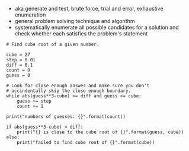 * aka generate and test, brute force, trial and error, exhaustive enumeration
* general problem solving technique and algorithm
* systematically enumerate all possible candidates for a solution and check whether each satisfies the problem's statement

```
# Find cube root of a given number.

cube = 27
step = 0.01
diff = 0.1
count = 0
guess = 0

# Look for close enough answer and make sure you don't
# accindentally skip the close enough boundary.
while abs(guess**3-cube) >= diff and guess <= cube:
    guess += step
    count += 1

print("numbers of guesses: {}".format(count))

if abs(guess**3-cube) < diff:
    print("{} is close to the cube root of {}".format(guess, cube))
else:
    print("failed to find cube root of {}".format(cube))
```
